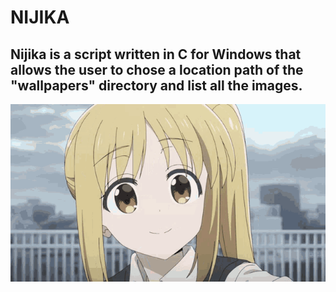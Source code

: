 # NIJIKA
## Nijika is a script written in C for Windows that allows the user to chose a location path of the "wallpapers" directory and list all the images.

![nijika](/resources/nijika-bocchi-the-rock.gif)
